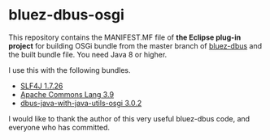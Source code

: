 # bluez-dbus-osgi
This repository contains the MANIFEST.MF file of **the Eclipse plug-in project** for building OSGi bundle from the master branch of [bluez-dbus](https://github.com/hypfvieh/bluez-dbus) and the built bundle file. You need Java 8 or higher.

I use this with the following bundles.
- [SLF4J 1.7.26](https://www.slf4j.org/)
- [Apache Commons Lang 3.9](https://commons.apache.org/proper/commons-lang/)
- [dbus-java-with-java-utils-osgi 3.0.2](https://github.com/s5uishida/dbus-java-with-java-utils-osgi)

I would like to thank the author of this very useful bluez-dbus code, and everyone who has committed.
